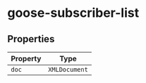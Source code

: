 # goose-subscriber-list

## Properties

| Property | Type          |
|----------|---------------|
| `doc`    | `XMLDocument` |
